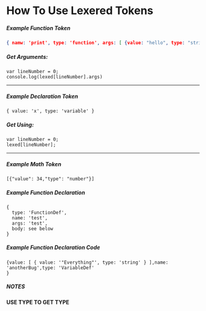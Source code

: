 # How To Use Lexered Tokens
##### Example Function Token
```json
{ namw: 'print', type: 'function', args: [ {value: "hello", type: "string"} ] }
```
##### Get Arguments:
```
var lineNumber = 0;
console.log(lexed[lineNumber].args)
```
--------------------
##### Example Declaration Token
```
{ value: 'x', type: 'variable' }
```
##### Get Using:
```
var lineNumber = 0;
lexed[lineNumber];
```
--------------------
##### Example Math Token
```
[{"value": 34,"type": "number"}]
```
##### Example Function Declaration
```
{
  type: 'FunctionDef',
  name: 'test',
  args: 'test',
  body: see below
}
```
##### Example Function Declaration Code
```
{value: [ { value: '"Everything"', type: 'string' } ],name: 'anotherBug',type: 'VariableDef'
}
```
##### NOTES
**USE TYPE TO GET TYPE**